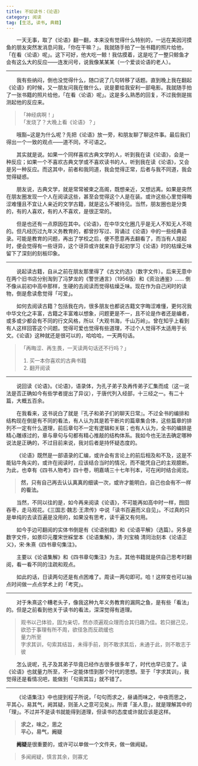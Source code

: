 ```yaml
---
title: 不如读书：《论语》
category: 阅读
tag: [生活, 读书, 典籍]
---
```


&emsp;&emsp;一天无事，取了《论语》翻一翻，本来没有觉得什么特别的，一远在美因河摸鱼的朋友突然发消息问我，「你在干嘛？」。我就随手拍了一张书籍的照片给他，「在看〈论语〉呢」。这下可好，他大吃一鲸！我估摸着，这是吃了一整只鲸鱼才会有这么大的反应——连发问号，说我像某某某（一个爱谈论语的老人）。<br>


----------


&emsp;&emsp;我有些纳闷，倒也没觉得什么，随口说了几句转移了话题。直到晚上我在翻起《论语》的时候，又一朋友问我在做什么，说是要给我安利一部电影。我就随手拍了一张书籍的照片给他，「在看〈论语〉呢」。这是多么熟悉的回复，不过我倒是揣测起他的反应来。<br>

> 「神经病啊！」<br>
> 「发烧了？大晚上看《论语》？」

&emsp;&emsp;哦豁~这是为什么呢？先把《论语》放一旁，和朋友聊了聊这件事。最后我们得出一个一致的观点——道不同，不可语之。<br>

&emsp;&emsp;其实就是说。如果一个同样喜欢古典文学的人，听到我在读《论语》，会是一种反应；如果一个不喜欢古典文学或不喜欢读书的人，听到我在读《论语》，又会是另一种反应。而这其中，前者和我同道，我会觉得正常，后者与我不同道，我会觉得疑惑。<br>

&emsp;&emsp;朋友说，古典文学，就是常常被束之高阁，既想亲近，又想远离。如果是突然在朋友圈发现一个人在阅读这些，甚至会觉得这个人是在装。或许这些心里觉得晦涩难懂且不宜让人亲近的文学古籍，就是这么不被待见。当然，朋友圈也是分类的，有的人喜欢，有的人不喜欢，是很正常的。<br>

&emsp;&emsp;但是也还有一点原因在其中。《论语》，在中华文化圈几乎是无人不知无人不晓的。但凡经历过九年义务教育的，都曾抄写过、背诵过《论语》中的一些经典语录。可能是教育的问题，再出了学校之后，便不愿意再去翻看了，而当有人提起时，便会觉得有一些讶异，这个讶异或许就来自于起初学习《论语》时的枯燥乏味留下了深刻的刻板印象。<br>


----------

&emsp;&emsp;说起读古籍，自从之前在朋友那里得了《古文约选》（数字文件）。后来无意中在两个旧书店分别淘到了冯梦龙的《警世通言》（1956版）和《资治通鉴》…… 倒不像从前初中高中那样，生硬的去阅读而觉得枯燥乏味。现在作为自己闲时的读物，倒是愈读愈觉得「可爱」。<br>

&emsp;&emsp;如何去阅读古籍？包括我在内，很多朋友也都说古籍文字晦涩难懂，更何况我中华文化之丰富，古籍之丰富难以想象，问题更是不一，且不论是作者还是编者，或多或少都会有不同的行文风格，所以「大观书海，千山万岭」。曾在知乎上看到有人这样回答这个问题。觉得可爱也觉得有些道理，不过个人觉得不太适用于长文。《论语》这种就还是很可以的，哈哈哈，一天两句话。<br>

> 「再晦涩、再生畏，一天读两句话还不行吗？」<br>
> 1. 买一本你喜欢的古典书籍<br>
> 2. 翻开阅读<br>


----------

&emsp;&emsp;说回读《论语》。《论语》，语录体，为孔子弟子及再传弟子汇集而成（这一说法是否正确如今有些学者提出了异议），于唐代列入经部，十三经之一。有二十篇，大概五百余。<br>

&emsp;&emsp;在我看来，这书说白了就是『孔子和弟子们的聊天日常』。不过全书的编排和结构现在倒是有不同的看法，有人认为其是若干断片的篇章集合体，这些篇章的排列不一定有什么道理，前后章句不一定有逻辑和关联；也有人认为，全书的编排是精心雕琢过的，章与章句与句都有精心推敲的结构体系。我如今也无法去确定哪种说法是正确的，不过目前来说，我对后者是持怀疑态度的。<br>

&emsp;&emsp;《论语》既然是一部语录的汇编，或许会有言论上的前后相及和不及，这是不能钻牛角尖的，或许在阅读时，应该结合当时的情况，而不能凭自己的主观臆断。为此，也幸有《四书人物考》四十卷，明嘉靖三十七年刊本，可在闲时结合阅览。<br>

> **然，只有自己再去认认真真的细读一次，或许才能明白，自己也会有不一样的看法。**



&emsp;&emsp;当然，不同以往的是，如今再来阅读《论语》，不可能再如高中时一样，囫囵吞枣，走马观花。《三国志·魏志·王肃传》中说「读书百遍而义自见」。不过真的只是单纯的去读百遍是没用的，如果没有思考，读千遍又有何用。<br>

&emsp;&emsp;如今手边可翻阅的实体书倒是有《论语别裁》和《论语平解》（选篇）。另多是数字文件，如景印元覆宋世綵堂本《论语集解》，清·刘宝楠 清同治刻本《论语正义》，宋·朱熹《四书章句集注》。<br>

&emsp;&emsp;主要以《论语集解》和《四书章句集注》为主。其他书籍就是供自己思考时翻阅，看一看不同的注疏和观点。<br>

&emsp;&emsp;如此的话，日读两句还是有点困难了。周读一两句即可。哈！这样变也可以抽点时间做一点点学术上的「考究」。<br>


----------


&emsp;&emsp;对于朱熹这个糟老头子，像我这种九年义务教育的漏网之鱼，是有些「看法」的。但是之前看到他关于读书的看法，深深觉得有道理。<br>

> 观书以己体验，固为亲切，然亦须遍观众理而合其归趣乃佳。若只据己见，欲恐于事理有所不周，欲径急而反疏缓也<br>
> 量力所至<br>
> 字求其训，句索其结旨，未得手前，则不敢求其后，未通于此，则不敢志于彼<br>

&emsp;&emsp;怎么说呢，孔子及其弟子毕竟已经作古很多很多年了，时代也早已变了。读《论语》也就量力所至，不一定能体悟到那个时代的思想。至于「字求其训」，我觉得还是看情况吧，能做到「句索其旨」就不错了。<br>


----------


&emsp;&emsp;《论语集注》中也提到程子所说，「句句而求之，昼诵而味之，中夜而思之，平其心，易其气，阙其疑，则圣人之意可见矣」。所谓「圣人意」，就是理解其中的「理」。不过并不是读书就能得到道理，但读书的态度或许就应该是这样。<br>

> **求之，味之，思之**<br>
> **平心，易气，阙疑**<br>



&emsp;&emsp;**阙疑**是很重要的，或许可以单做一个文件夹，做一做阙疑。<br>

> 多闻阙疑，慎言其余，则寡尤
